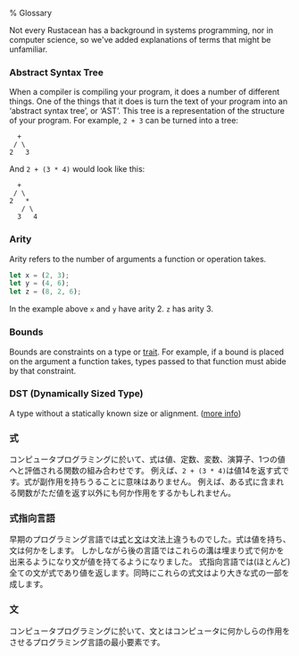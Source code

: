 % Glossary

Not every Rustacean has a background in systems programming, nor in computer
science, so we've added explanations of terms that might be unfamiliar.

### Abstract Syntax Tree

When a compiler is compiling your program, it does a number of different things.
One of the things that it does is turn the text of your program into an
‘abstract syntax tree’, or ‘AST’. This tree is a representation of the structure
of your program. For example, `2 + 3` can be turned into a tree:

```text
  +
 / \
2   3
```

And `2 + (3 * 4)` would look like this:

```text
  +
 / \
2   *
   / \
  3   4
```

### Arity

Arity refers to the number of arguments a function or operation takes.

```rust
let x = (2, 3);
let y = (4, 6);
let z = (8, 2, 6);
```

In the example above `x` and `y` have arity 2. `z` has arity 3.

### Bounds

Bounds are constraints on a type or [trait][traits]. For example, if a bound
is placed on the argument a function takes, types passed to that function
must abide by that constraint.

[traits]: traits.html

### DST (Dynamically Sized Type)

A type without a statically known size or alignment. ([more info][link])

[link]: ../nomicon/exotic-sizes.html#dynamically-sized-types-dsts

<!-- ### Expression -->
### 式

<!-- In computer programming, an expression is a combination of values, constants, -->
<!-- variables, operators and functions that evaluate to a single value. For example, -->
<!-- `2 + (3 * 4)` is an expression that returns the value 14. It is worth noting -->
<!-- that expressions can have side-effects. For example, a function included in an -->
<!-- expression might perform actions other than simply returning a value. -->
コンピュータプログラミングに於いて、式は値、定数、変数、演算子、1つの値へと評価される関数の組み合わせです。
例えば、`2 + (3 * 4)`は値14を返す式です。式が副作用を持ちうることに意味はありません。
例えば、ある式に含まれる関数がただ値を返す以外にも何か作用をするかもしれません。



<!-- ### Expression-Oriented Language -->
### 式指向言語

<!-- In early programming languages, [expressions][expression] and -->
<!-- [statements][statement] were two separate syntactic categories: expressions had -->
<!-- a value and statements did things. However, later languages blurred this -->
<!-- distinction, allowing expressions to do things and statements to have a value. -->
<!-- In an expression-oriented language, (nearly) every statement is an expression -->
<!-- and therefore returns a value. Consequently, these expression statements can -->
<!-- themselves form part of larger expressions. -->
早期のプログラミング言語では[式][expression]と[文][statement]は文法上違うものでした。式は値を持ち、文は何かをします。
しかしながら後の言語ではこれらの溝は埋まり式で何かを出来るようになり文が値を持てるようになりました。
式指向言語では(ほとんど)全ての文が式であり値を返します。同時にこれらの式文はより大きな式の一部を成します。


<!-- [expression]: glossary.html#expression -->
<!-- [statement]: glossary.html#statement -->
[expression]: glossary.html#式
[statement]: glossary.html#文

<!-- ### Statement -->
### 文

<!-- In computer programming, a statement is the smallest standalone element of a -->
<!-- programming language that commands a computer to perform an action. -->
コンピュータプログラミングに於いて、文とはコンピュータに何かしらの作用をさせるプログラミング言語の最小要素です。
